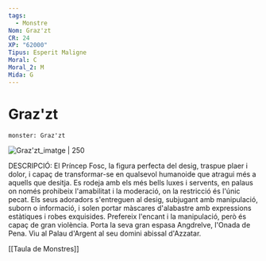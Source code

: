 ```yaml
---
tags:
  - Monstre
Nom: Graz'zt
CR: 24
XP: "62000"
Tipus: Esperit Maligne
Moral: C
Moral_2: M
Mida: G
---
```

# Graz'zt

```statblock
monster: Graz'zt
```

![Graz'zt_imatge | 250](https://static.wikia.nocookie.net/forgottenrealms/images/4/40/Graz%27zt-5e.png/revision/latest?cb&#x3D;20170928184002)

DESCRIPCIÓ: 
El Príncep Fosc, la figura perfecta del desig, traspue plaer i dolor, i capaç de transformar-se en qualsevol humanoide que atragui més a aquells que desitja. Es rodeja amb els més bells luxes i servents, en palaus on només prohibeix l'amabilitat i la moderació, on la restricció és l'únic pecat. Els seus adoradors s'entreguen al desig, subjugant amb manipulació, suborn o informació, i solen portar màscares d'alabastre amb expressions estàtiques i robes exquisides. Prefereix l'encant i la manipulació, però és capaç de gran violència. Porta la seva gran espasa Angdrelve, l'Onada de Pena. Viu al Palau d'Argent al seu domini abissal d'Azzatar.

[[Taula de Monstres]]
